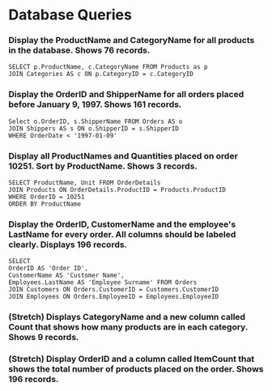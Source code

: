 # Database Queries

### Display the ProductName and CategoryName for all products in the database. Shows 76 records.
```
SELECT p.ProductName, c.CategoryName FROM Products as p
JOIN Categories AS c ON p.CategoryID = c.CategoryID
```
### Display the OrderID and ShipperName for all orders placed before January 9, 1997. Shows 161 records.
```
Select o.OrderID, s.ShipperName FROM Orders AS o
JOIN Shippers AS s ON o.ShipperID = s.ShipperID
WHERE OrderDate < '1997-01-09'
```
### Display all ProductNames and Quantities placed on order 10251. Sort by ProductName. Shows 3 records.
```
SELECT ProductName, Unit FROM OrderDetails
JOIN Products ON OrderDetails.ProductID = Products.ProductID
WHERE OrderID = 10251
ORDER BY ProductName
```
### Display the OrderID, CustomerName and the employee's LastName for every order. All columns should be labeled clearly. Displays 196 records.
```
SELECT
OrderID AS 'Order ID',
CustomerName AS 'Customer Name',
Employees.LastName AS 'Employee Surname' FROM Orders
JOIN Customers ON Orders.CustomerID = Customers.CustomerID
JOIN Employees ON Orders.EmployeeID = Employees.EmployeeID
```
### (Stretch)  Displays CategoryName and a new column called Count that shows how many products are in each category. Shows 9 records.

### (Stretch) Display OrderID and a  column called ItemCount that shows the total number of products placed on the order. Shows 196 records. 